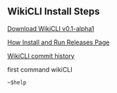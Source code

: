 ## WikiCLI Install Steps
  
[Download WikiCLI v0.1-alpha1](https://github.com/why20w18/WikiCLI/releases/download/alpha/wikiCLI.zip) 

[How Install and Run Releases Page](https://github.com/why20w18/WikiCLI/releases/tag/alpha)

[WikiCLI commit history](https://github.com/why20w18/java_algorithm/commits/main/streams_Web/wikiCLI.java)

first command wikiCLI
          
    ~$help
